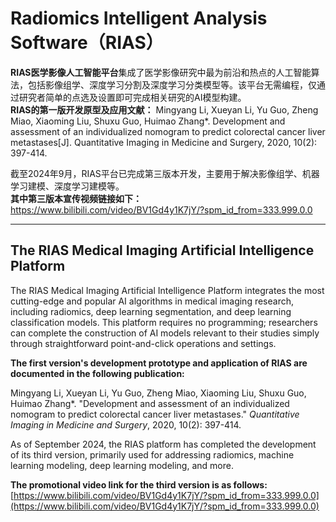 # Radiomics Intelligent Analysis Software（RIAS）

**RIAS医学影像人工智能平台**集成了医学影像研究中最为前沿和热点的人工智能算法，包括影像组学、深度学习分割及深度学习分类模型等。该平台无需编程，仅通过研究者简单的点选及设置即可完成相关研究的AI模型构建。  
**RIAS的第一版开发原型及应用文献：**
Mingyang Li, Xueyan Li, Yu Guo, Zheng Miao, Xiaoming Liu, Shuxu Guo, Huimao Zhang*. Development and assessment of an individualized nomogram to predict colorectal cancer liver metastases[J]. Quantitative Imaging in Medicine and Surgery, 2020, 10(2): 397-414. 

截至2024年9月，RIAS平台已完成第三版本开发，主要用于解决影像组学、机器学习建模、深度学习建模等。  
**其中第三版本宣传视频链接如下：** https://www.bilibili.com/video/BV1Gd4y1K7jY/?spm_id_from=333.999.0.0

---

## The RIAS Medical Imaging Artificial Intelligence Platform
The RIAS Medical Imaging Artificial Intelligence Platform integrates the most cutting-edge and popular AI algorithms in medical imaging research, including radiomics, deep learning segmentation, and deep learning classification models. This platform requires no programming; researchers can complete the construction of AI models relevant to their studies simply through straightforward point-and-click operations and settings.

**The first version's development prototype and application of RIAS are documented in the following publication:**

Mingyang Li, Xueyan Li, Yu Guo, Zheng Miao, Xiaoming Liu, Shuxu Guo, Huimao Zhang*. "Development and assessment of an individualized nomogram to predict colorectal cancer liver metastases." *Quantitative Imaging in Medicine and Surgery*, 2020, 10(2): 397-414.

As of September 2024, the RIAS platform has completed the development of its third version, primarily used for addressing radiomics, machine learning modeling, deep learning modeling, and more.

**The promotional video link for the third version is as follows:** [https://www.bilibili.com/video/BV1Gd4y1K7jY/?spm_id_from=333.999.0.0](https://www.bilibili.com/video/BV1Gd4y1K7jY/?spm_id_from=333.999.0.0)
